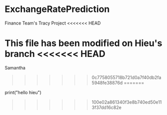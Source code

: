 # ExchangeRatePrediction
Finance Team's Tracy Project
<<<<<<< HEAD

This file has been modified on Hieu's branch
<<<<<<< HEAD
=======
Samantha
>>>>>>> 0c7758055718b721d0a7f40db2fa5948fe38876d
=======

print("hello hieu")
>>>>>>> 100e02a861340f3e8b740ed50e113f37dd16c82e
